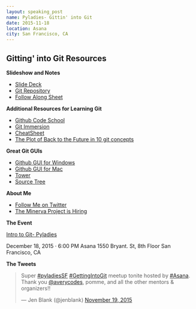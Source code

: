 ```yaml
---
layout: speaking_post
name: Pyladies- Gittin' into Git
date: 2015-11-18
location: Asana
city: San Francisco, CA
---
```


Gitting' into Git Resources
---------------------------


**Slideshow and Notes**

* [Slide Deck](http://slides.com/averycodes/gitting-into-git)
* [Git Repository](https://github.com/AveryWorkshops/teaching-git)
* [Follow Along Sheet](https://docs.google.com/document/d/1mCDG5PIBGttMTvlD-VjpwruwCX9dWTFOmT57wLTgoTc/edit?usp=sharing)

**Additional Resources for Learning Git**

* [Github Code School](https://try.github.io/levels/1/challenges/1)
* [Git Immersion](http://gitimmersion.com/)
* [CheatSheet](https://training.github.com/kit/downloads/github-git-cheat-sheet.pdf)
* [The Plot of Back to the Future in 10 git concepts](michaeljancsy@gmail.com)

**Great Git GUIs**

* [Github GUI for Windows](https://windows.github.com/)
* [Github GUI for Mac](https://mac.github.com/)
* [Tower](http://www.git-tower.com/)
* [Source Tree](http://www.sourcetreeapp.com/)

**About Me**

* [Follow Me on Twitter](http://twitter.com/averycodes)
* [The Minerva Project is Hiring](https://www.minerva.kgi.edu/careers/)


**The Event**

[Intro to Git- Pyladies](http://www.meetup.com/PyLadiesSF/events/226695178/)

December 18, 2015 · 6:00 PM
Asana
1550 Bryant. St, 8th Floor
San Francisco, CA 

**The Tweets**

<blockquote class="twitter-tweet" lang="en"><p lang="en" dir="ltr">Super <a href="https://twitter.com/hashtag/pyladiesSF?src=hash">#pyladiesSF</a> <a href="https://twitter.com/hashtag/GettingIntoGit?src=hash">#GettingIntoGit</a> meetup tonite hosted by <a href="https://twitter.com/hashtag/Asana?src=hash">#Asana</a>. Thank you <a href="https://twitter.com/averycodes">@averycodes</a>, pomme, and all the other mentors &amp; organizers!!</p>&mdash; Jen Blank (@jenblank) <a href="https://twitter.com/jenblank/status/667222167394717696">November 19, 2015</a></blockquote>
<script async src="//platform.twitter.com/widgets.js" charset="utf-8"></script>

